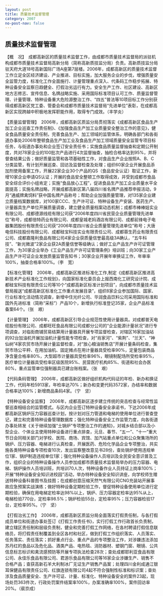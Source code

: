 ```yaml
---
layout: post
title: 质量技术监督管理
category: 2007
no-post-nav: false
---
```


## 质量技术监督管理

【概　况】　成都高新区的质量技术监督工作，由成都市质量技术监督局的派驻机构成都市质量技术监督局高新分局（简称高新质技监分局）负责。高新质技监分局驻天府大道18号高新国际广场A座第7层楼。2006年，成都高新区的质量技术监督工作立足全区经济建设、产业推进、目标实施，加大服务企业的步伐，增强质量安全监管力度，标准化工作全面施行、计量管理重点深入、代条码工作稳步拓展、特种设备安全监察日趋健全、打假治劣运行有力。安全生产工作、社区建设、高新区地方志修志、宣传信息、名牌战略实施、采用国际标准项目认可工作、质量监督管理、计量管理、特种设备重大危险源整治工作、“四五”普法等10项目标工作分别获得成都高新区党工委、管委会和成都市质量技术监督局“先进单位”表彰，在成都高新区实现跨越中积极地发挥职能作用，取得专门成效。（丰学炎）

【质量监督管理】　2006年，成都高新区质监分局贯彻落实《成都高新区食品生产加工企业巡查工作责任制》、《加强食品生产加工业质量安全整治工作的意见》，健全食品质量安全责任制，完善食品生产、加工领域的监管体系，明确各部门和各街道办事处2006年整顿食品生产加工业及食品生产加工领域质量安全监管专项目标任务，与街道办事处和企业签订安全责任书；实施食品质量监督抽查和定期公开制度，共对78家企业的100批次产品进行4次监督抽查，抽检合格率达到95%，并将督查结果公告；做好质量监管和各项基础性工作，对食品生产企业按照A、B、C分类监管，有计划开展巡查、回访及监督检查及处理；组织60家企业开展食品添加剂使用备案工作，开展22家企业30个产品的QS（食品安全认证）取证工作，新增10家企业申请QS认证；开展的食品安全整顿工作取得成效，并受到成都市食品安全综合评价小组肯定；实施“食品放心工程”，促进食品生产加工企业质量水平全面提高；实施名牌战略，开展成都高新区第八届四川省名牌产品推荐申报活动，9月“通威牌禽饲料”获中国名牌产品称号；帮助企业加强质量管理，对135家企业建立质量档案数据库，对100家CCC、生产许可证、特种设备生产安装、医药生产、计量器具生产单位开展质量调查，建立健全质量档案动态机制；成都市棒棒娃实业有限公司、成都德源线缆有限公司获“2006年度四川省民营企业质量管理先进单位”称号，成都倍特药业有限公司、成都皇城老妈酒店有限公司、成都前锋电子电器集团股份有限责任公司获“2006年度四川省企业质量管理先进单位”称号；大唐电信科技股份有限公司、成都硅宝科技实业有限责任公司、成都蓉生药业有限责任公司、成都嘉隆利食品有限公司4家企业获质量信誉最高级3A确认，“五牛科技”、“新光微波”2家企业获2A质量信誉等级确认；做好工业产品生产许可证管理工作，为30家企业举办《工业产品生产许可证管理条例》培训班；向30家工业产品生产许可证企业发放质量监管告知书；30家企业开展年审换证工作，年审率100%，抽查合格率100%。（李　宽）


【标准化管理】　2006年，成都高新区推进标准化工作,制定《成都高新区推进高新技术产业标准化工作规划》，向国家标准化委员会上报西南化工研究设计院、成都硅宝科技有限责任公司等10个“成都高新区标准计划项目”，向成都市质量技术监督局报送“成都高新区标准化工作重点发展目录”，组织8家企业参加国际、国家、行业标准化活动情况调查，新增中住光纤公司、华润食品饮料公司采用国际标准和国外先进标准（简称“采标”）产品10个，新增执行标准登记35家，企业产品标准备案64个。（张　艰）

【计量管理】　2006年，成都高新区引导企业规范性使用计量器具。对成都普天电缆股份有限公司、成都旺旺食品有限公司成都分公司的“企业能源计量状况”进行专项调查，对临街商铺贸易结算用计量器具开展专项监督检查，对辖区16家加油站的92台加油机开展加油机计量性能专项检查，对“肖家河”、“紫荆”、“兰天”、“神仙树”4家农贸市场开展计量监督检查，对“放心粮油销售店”开展计量条码检查，集贸市场公平秤、在用加油机、固定摊点在用计量器具受检率90%，定量包装商品净含量合格率80%，大型超市计量器具受检率96%，眼镜制配场所受检率95%，医疗单位计量器具受检率区级医院95%、民营医疗机构85%、街道和社会办医80%，重点监管单位强制器具已建台账档案。（张　艰）

【代码条码管理】　2006年，成都高新区做好组织机构代码证的年检、新办和换证工作，代码年检5913家，年检率达70%；新办和变更代码3572家，办结率和数据合格率达100%；新增商品条码4家。（宁　坚）

【特种设备安全监察】　2006年，成都高新区逐步建立传统的突击检查与经常性监督巡查相结合的监管模式。与区内企业签订特种设备安全承诺书，下达2006年成都高新区锅炉压力容器巡查计划，按计划对压力管道和电梯的使用单位进行普查登记，建立和完善特种设备管理数据库；强化特种设备安全工作监管力度，向各街道办事处转发《关于继续加强“土锅炉”专项整治工作的通知》，对城乡结合部以及小型企业、个体业主使用特种设备进行重点排查，元旦、春节、“五一”、“十一”重大节日会同相关部门对学校、医院、商场、宾馆、加汽站重点单位和公众聚集场所的锅炉、压力容器、电梯进行认真检查，开展医药、危险化学品企业专项整治，共实施各类特种设备专项检查10次，发出监察整改意见书28份，查处锅炉使用违规单位1家、锅炉制造违规单位1家；强化特种设备操作人员培训及全民安全意识普及工作，组织企业的特种设备操作人员参加成都市质量技术监督局举办的压力容器、电梯、锅炉操作人员培训班，共培训70人次，特种设备作业人员持证上岗率100%；开展“特种设备安全知识进校园”活动，举办特种设备安全知识讲座，向学校师生赠送特种设备科普图书及挂图；在成都创意压缩天然气有限公司CNG充装站开展事故应急预案实战演练；做好特种设备定期检验工作，督促特种设备使用单位进行定期检验，确保在用电梯定检率达98%以上，锅炉、压力容器定检率达95%从上，电梯检验770台，定检率98.5%；锅炉检验55台，定检率95%；压力容器检验17台，定检率95%。（宁　坚）

【打假治劣工作】　2006年，成都高新区质监分局全面落实打假责任制，与各打假成员单位和街道办事处签订《打假工作责任书》，实行打假工作行政首长负责制，建立辖区责任制和层级负责制，健全和完善打假工作网络，在各村聘请打假信息联络员，将打假责任制覆盖到全区各村和社区，做到打假工作组织落实、人员落实、任务落实、责任落实；抓好重点行业、重点产品的专项整治工作，对涉嫌违法添加苏丹红的食品以及危化品、酒类产品、电热毯、消防器材、塑钢门窗、眼镜、公共信息标志标识和禽流感预防等开展专项执法检查28次；查处成都耶利亚食品有限公司、永佳乐食品有限公司、君游乐食品有限公司等16家企业涉嫌生产、销售不合格产品；查获高新石羊大利制冰厂无证生产销售产品案；处理四川金利成通江银耳保健品有限责任公司、红旗连锁有限公司4起不符合强制性标准和标识案；查处涉及食品质量安全、生产许可证、计量、标准化、特种设备安全的案件23起，现场处罚363件次，行政处罚案件结案率100%，办案准确率100%，案件回访率20%。（裴京成）
